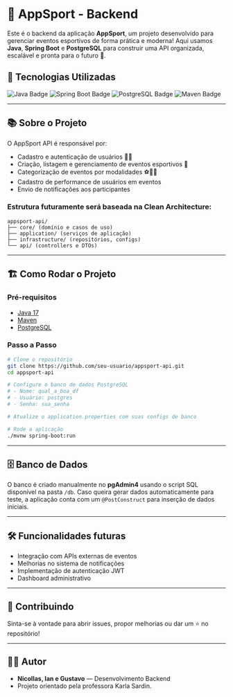 # 🎯 AppSport - Backend

Este é o backend da aplicação **AppSport**, um projeto desenvolvido para gerenciar eventos esportivos de forma prática e moderna! Aqui usamos **Java**, **Spring Boot** e **PostgreSQL** para construir uma API organizada, escalável e pronta para o futuro 🚀.

## 🔧 Tecnologias Utilizadas

<div align="left">
  <img src="https://img.shields.io/badge/Java-ED8B00?style=for-the-badge&logo=java&logoColor=white" alt="Java Badge"/>
  <img src="https://img.shields.io/badge/Spring_Boot-6DB33F?style=for-the-badge&logo=spring-boot&logoColor=white" alt="Spring Boot Badge"/>
  <img src="https://img.shields.io/badge/PostgreSQL-336791?style=for-the-badge&logo=postgresql&logoColor=white" alt="PostgreSQL Badge"/>
  <img src="https://img.shields.io/badge/Maven-C71A36?style=for-the-badge&logo=apache-maven&logoColor=white" alt="Maven Badge"/>
</div>

---

## 📚 Sobre o Projeto

O AppSport API é responsável por:

- Cadastro e autenticação de usuários 🧑‍💻
- Criação, listagem e gerenciamento de eventos esportivos 🏃
- Categorização de eventos por modalidades ⚽🏀🏈
- Cadastro de performance de usuários em eventos
- Envio de notificações aos participantes

### Estrutura futuramente será baseada na Clean Architecture:

```
appsport-api/
├── core/ (domínio e casos de uso)
├── application/ (serviços de aplicação)
├── infrastructure/ (repositórios, configs)
└── api/ (controllers e DTOs)
```

---

## 🏗️ Como Rodar o Projeto

### Pré-requisitos
- [Java 17](https://adoptium.net/)
- [Maven](https://maven.apache.org/)
- [PostgreSQL](https://www.postgresql.org/)

### Passo a Passo

```bash
# Clone o repositório
git clone https://github.com/seu-usuario/appsport-api.git
cd appsport-api

# Configure o banco de dados PostgreSQL
# - Nome: qual_a_boa_df
# - Usuário: postgres
# - Senha: sua_senha

# Atualize o application.properties com suas configs de banco

# Rode a aplicação
./mvnw spring-boot:run
```

---

## 🗄️ Banco de Dados

O banco é criado manualmente no **pgAdmin4** usando o script SQL disponível na pasta `/db`. 
Caso queira gerar dados automaticamente para teste, a aplicação conta com um `@PostConstruct` para inserção de dados iniciais.

---

## 🛠️ Funcionalidades futuras
- Integração com APIs externas de eventos
- Melhorias no sistema de notificações
- Implementação de autenticação JWT
- Dashboard administrativo

---

## 🤝 Contribuindo

Sinta-se à vontade para abrir issues, propor melhorias ou dar um ⭐ no repositório!

---

## 👨‍💻 Autor

- **Nicollas, Ian e Gustavo** — Desenvolvimento Backend
- Projeto orientado pela professora Karla Sardin.
